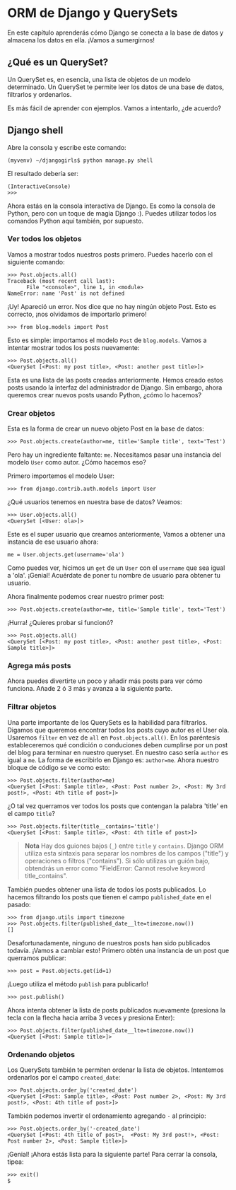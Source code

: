 # ORM de Django y QuerySets

En este capítulo aprenderás cómo Django se conecta a la base de datos y almacena los datos en ella. ¡Vamos a sumergirnos!

## ¿Qué es un QuerySet?

Un QuerySet es, en esencia, una lista de objetos de un modelo determinado. Un QuerySet te permite leer los datos de una base de datos, filtrarlos y ordenarlos.

Es más fácil de aprender con ejemplos. Vamos a intentarlo, ¿de acuerdo?

## Django shell

Abre la consola y escribe este comando:

    (myvenv) ~/djangogirls$ python manage.py shell
    

El resultado debería ser:

    (InteractiveConsole)
    >>>
    

Ahora estás en la consola interactiva de Django. Es como la consola de Python, pero con un toque de magia Django :). Puedes utilizar todos los comandos Python aquí también, por supuesto.

### Ver todos los objetos

Vamos a mostrar todos nuestros posts primero. Puedes hacerlo con el siguiente comando:

    >>> Post.objects.all()
    Traceback (most recent call last):
          File "<console>", line 1, in <module>
    NameError: name 'Post' is not defined
    

¡Uy! Apareció un error. Nos dice que no hay ningún objeto Post. Esto es correcto, ¡nos olvidamos de importarlo primero!

    >>> from blog.models import Post
    

Esto es simple: importamos el modelo `Post` de `blog.models`. Vamos a intentar mostrar todos los posts nuevamente:

    >>> Post.objects.all()
    <QuerySet [<Post: my post title>, <Post: another post title>]>
    

Esta es una lista de las posts creadas anteriormente. Hemos creado estos posts usando la interfaz del administrador de Django. Sin embargo, ahora queremos crear nuevos posts usando Python, ¿cómo lo hacemos?

### Crear objetos

Esta es la forma de crear un nuevo objeto Post en la base de datos:

    >>> Post.objects.create(author=me, title='Sample title', text='Test')
    

Pero hay un ingrediente faltante: `me`. Necesitamos pasar una instancia del modelo `User` como autor. ¿Cómo hacemos eso?

Primero importemos el modelo User:

    >>> from django.contrib.auth.models import User
    

¿Qué usuarios tenemos en nuestra base de datos? Veamos:

    >>> User.objects.all()
    <QuerySet [<User: ola>]>
    

Este es el super usuario que creamos anteriormente, Vamos a obtener una instancia de ese usuario ahora:

    me = User.objects.get(username='ola')
    

Como puedes ver, hicimos un `get` de un `User` con el `username` que sea igual a 'ola'. ¡Genial! Acuérdate de poner tu nombre de usuario para obtener tu usuario.

Ahora finalmente podemos crear nuestro primer post:

    >>> Post.objects.create(author=me, title='Sample title', text='Test')
    

¡Hurra! ¿Quieres probar si funcionó?

    >>> Post.objects.all()
    <QuerySet [<Post: my post title>, <Post: another post title>, <Post: Sample title>]>
    

### Agrega más posts

Ahora puedes divertirte un poco y añadir más posts para ver cómo funciona. Añade 2 ó 3 más y avanza a la siguiente parte.

### Filtrar objetos

Una parte importante de los QuerySets es la habilidad para filtrarlos. Digamos que queremos encontrar todos los posts cuyo autor es el User ola. Usaremos `filter` en vez de `all` en `Post.objects.all()`. En los paréntesis estableceremos qué condición o conduciones deben cumplirse por un post del blog para terminar en nuestro queryset. En nuestro caso sería `author` es igual a `me`. La forma de escribirlo en Django es: `author=me`. Ahora nuestro bloque de código se ve como esto:

    >>> Post.objects.filter(author=me)
    <QuerySet [<Post: Sample title>, <Post: Post number 2>, <Post: My 3rd post!>, <Post: 4th title of post>]>
    

¿O tal vez querramos ver todos los posts que contengan la palabra 'title' en el campo `title`?

    >>> Post.objects.filter(title__contains='title')
    <QuerySet [<Post: Sample title>, <Post: 4th title of post>]>
    

> **Nota** Hay dos guiones bajos (`_`) entre `title` y `contains`. Django ORM utiliza esta sintaxis para separar los nombres de los campos ("title") y operaciones o filtros ("contains"). Si sólo utilizas un guión bajo, obtendrás un error como "FieldError: Cannot resolve keyword title_contains".

También puedes obtener una lista de todos los posts publicados. Lo hacemos filtrando los posts que tienen el campo `published_date` en el pasado:

    >>> from django.utils import timezone
    >>> Post.objects.filter(published_date__lte=timezone.now())
    []

Desafortunadamente, ninguno de nuestros posts han sido publicados todavía. ¡Vamos a cambiar esto! Primero obtén una instancia de un post que querramos publicar:

    >>> post = Post.objects.get(id=1)
    

¡Luego utiliza el método `publish` para publicarlo!

    >>> post.publish()
    

Ahora intenta obtener la lista de posts publicados nuevamente (presiona la tecla con la flecha hacia arriba 3 veces y presiona Enter):

    >>> Post.objects.filter(published_date__lte=timezone.now())
    <QuerySet [<Post: Sample title>]>
    

### Ordenando objetos

Los QuerySets también te permiten ordenar la lista de objetos. Intentemos ordenarlos por el campo `created_date`:

    >>> Post.objects.order_by('created_date')
    <QuerySet [<Post: Sample title>, <Post: Post number 2>, <Post: My 3rd post!>, <Post: 4th title of post>]>
    

También podemos invertir el ordenamiento agregando `-` al principio:

    >>> Post.objects.order_by('-created_date')
    <QuerySet [<Post: 4th title of post>,  <Post: My 3rd post!>, <Post: Post number 2>, <Post: Sample title>]>
    

¡Genial! ¡Ahora estás lista para la siguiente parte! Para cerrar la consola, tipea:

    >>> exit()
    $
